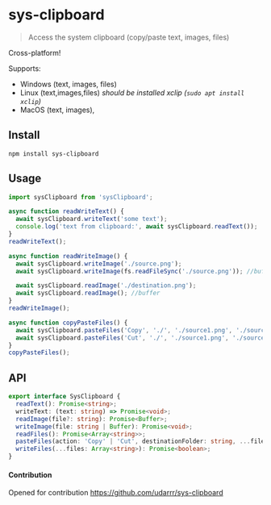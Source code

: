 # sys-clipboard

> Access the system clipboard (copy/paste text, images, files)

Cross-platform!

Supports:

- Windows (text, images, files)
- Linux (text,images,files) *should be installed xclip (`sudo apt install xclip`)*
- MacOS (text, images),

## Install

```
npm install sys-clipboard
```

## Usage

```typescript
import sysClipboard from 'sysClipboard';

async function readWriteText() {
  await sysClipboard.writeText('some text');
  console.log('text from clipboard:', await sysClipboard.readText());
}
readWriteText();

async function readWriteImage() {
  await sysClipboard.writeImage('./source.png');
  await sysClipboard.writeImage(fs.readFileSync('./source.png')); //buffer

  await sysClipboard.readImage('./destination.png');
  await sysClipboard.readImage(); //buffer
}
readWriteImage();

async function copyPasteFiles() {
  await sysClipboard.pasteFiles('Copy', './', './source1.png', './source2.png');
  await sysClipboard.pasteFiles('Cut', './', './source1.png', './source2.png');
}
copyPasteFiles();
```

## API
```typescript
export interface SysClipboard {
  readText(): Promise<string>;
  writeText: (text: string) => Promise<void>;
  readImage(file?: string): Promise<Buffer>;
  writeImage(file: string | Buffer): Promise<void>;
  readFiles(): Promise<Array<string>>;
  pasteFiles(action: 'Copy' | 'Cut', destinationFolder: string, ...files: Array<string>): Promise<void>;
  writeFiles(...files: Array<string>): Promise<boolean>;
}
```

#### Contribution

Opened for contribution https://github.com/udarrr/sys-clipboard